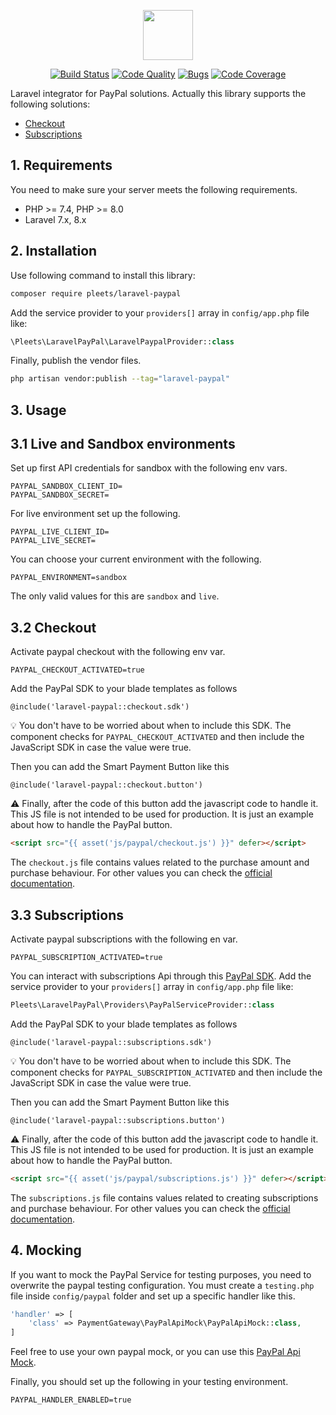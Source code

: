 <p align="center"><img src="https://blog.pleets.org/img/articles/laravel-paypal-icon.png" height="80"></p>

<p align="center">
<a href="https://travis-ci.org/pleets/laravel-paypal"><img src="https://travis-ci.org/pleets/laravel-paypal.svg?branch=master" alt="Build Status"></a>
<a href="https://scrutinizer-ci.com/g/pleets/laravel-paypal"><img src="https://img.shields.io/scrutinizer/g/pleets/laravel-paypal.svg" alt="Code Quality"></a>
<a href="https://sonarcloud.io/dashboard?id=pleets_laravel-paypal"><img src="https://sonarcloud.io/api/project_badges/measure?project=pleets_laravel-paypal&metric=security_rating" alt="Bugs"></a>
<a href="https://scrutinizer-ci.com/g/pleets/laravel-paypal/?branch=master"><img src="https://scrutinizer-ci.com/g/pleets/laravel-paypal/badges/coverage.png?b=master" alt="Code Coverage"></a>
</p>

Laravel integrator for PayPal solutions. Actually this library supports the following solutions:

- [Checkout](#31-checkout)
- [Subscriptions](#32-subscriptions)

## 1. Requirements

You need to make sure your server meets the following requirements.

- PHP >= 7.4, PHP >= 8.0
- Laravel 7.x, 8.x

## 2. Installation

Use following command to install this library:

```bash
composer require pleets/laravel-paypal
```

Add the service provider to your `providers[]` array in `config/app.php` file like: 

```php
\Pleets\LaravelPayPal\LaravelPaypalProvider::class
```

Finally, publish the vendor files.

```bash
php artisan vendor:publish --tag="laravel-paypal"
```

## 3. Usage

## 3.1 Live and Sandbox environments

Set up first API credentials for sandbox with the following env vars.

```properties
PAYPAL_SANDBOX_CLIENT_ID=
PAYPAL_SANDBOX_SECRET=
```

For live environment set up the following.

```properties
PAYPAL_LIVE_CLIENT_ID=
PAYPAL_LIVE_SECRET=
```
You can choose your current environment with the following.

```properties
PAYPAL_ENVIRONMENT=sandbox
```

The only valid values for this are `sandbox` and `live`.

## 3.2 Checkout

Activate paypal checkout with the following env var.

```properties
PAYPAL_CHECKOUT_ACTIVATED=true
```

Add the PayPal SDK to your blade templates as follows

```blade
@include('laravel-paypal::checkout.sdk')
```

:bulb: You don't have to be worried about when to include this SDK. The component checks for `PAYPAL_CHECKOUT_ACTIVATED`
and then include the JavaScript SDK in case the value were true.

Then you can add the Smart Payment Button like this

```blade
@include('laravel-paypal::checkout.button')
```

:warning: Finally, after the code of this button add the javascript code to handle it. This JS file is not intended to be used for production.
It is just an example about how to handle the PayPal button.

```html
<script src="{{ asset('js/paypal/checkout.js') }}" defer></script>
```

The `checkout.js` file contains values related to the purchase amount and purchase behaviour.
For other values you can check the [official documentation](https://developer.paypal.com/docs/api/orders/v2#orders_create).

## 3.3 Subscriptions

Activate paypal subscriptions with the following en var.

```properties
PAYPAL_SUBSCRIPTION_ACTIVATED=true
```

You can interact with subscriptions Api through this [PayPal SDK](payment-gateways/paypal-sdk). Add the service provider
to your `providers[]` array in `config/app.php` file like:

```php
Pleets\LaravelPayPal\Providers\PayPalServiceProvider::class
```

Add the PayPal SDK to your blade templates as follows

```blade
@include('laravel-paypal::subscriptions.sdk')
```

:bulb: You don't have to be worried about when to include this SDK. The component checks for `PAYPAL_SUBSCRIPTION_ACTIVATED`
and then include the JavaScript SDK in case the value were true.

Then you can add the Smart Payment Button like this

```blade
@include('laravel-paypal::subscriptions.button')
```

:warning: Finally, after the code of this button add the javascript code to handle it. This JS file is not intended to be used for production.
It is just an example about how to handle the PayPal button.

```html
<script src="{{ asset('js/paypal/subscriptions.js') }}" defer></script>
```

The `subscriptions.js` file contains values related to creating subscriptions and purchase behaviour.
For other values you can check the [official documentation](https://developer.paypal.com/docs/subscriptions/integrate/#create-the-subscription).

## 4. Mocking

If you want to mock the PayPal Service for testing purposes, you need to overwrite the paypal testing configuration.
You must create a `testing.php` file inside `config/paypal` folder and set up a specific handler like this.

```php
'handler' => [
    'class' => PaymentGateway\PayPalApiMock\PayPalApiMock::class,
]
```

Feel free to use your own paypal mock, or you can use this [PayPal Api Mock](https://github.com/payment-gateways/paypal-api-mock).

Finally, you should set up the following in your testing environment.

```properties
PAYPAL_HANDLER_ENABLED=true
```
